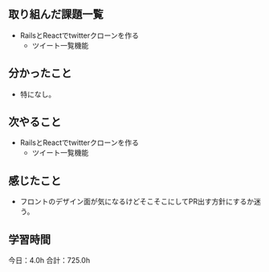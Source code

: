 ## 取り組んだ課題一覧
* RailsとReactでtwitterクローンを作る
  * ツイート一覧機能
## 分かったこと
* 特になし。
      
    
    

## 次やること
* RailsとReactでtwitterクローンを作る
  * ツイート一覧機能
## 感じたこと
* フロントのデザイン面が気になるけどそこそこにしてPR出す方針にするか迷う。
 
## 学習時間
今日：4.0h
合計：725.0h
